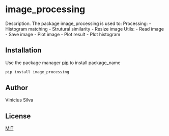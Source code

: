 # image_processing

Description. 
The package image_processing is used to:
	Processing:
		- Histogram matching
		- Strutural similarity
		- Resize image
	Utils:
		- Read image
		- Save image
		- Plot image
		- Plot result
		- Plot histogram

## Installation

Use the package manager [pip](https://pip.pypa.io/en/stable/) to install package_name

```bash
pip install image_processing
```

## Author
Vinicius Silva

## License
[MIT](https://choosealicense.com/licenses/mit/)